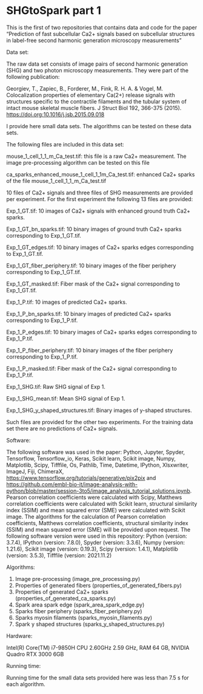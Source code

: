 # SHGtoSpark part 1
This is the first of two repositories that contains data and code for the paper “Prediction of fast subcellular Ca2+ signals based on subcellular structures in label-free second harmonic generation microscopy measurements”

Data set:

The raw data set consists of image pairs of second harmonic generation (SHG) and two photon microscopy measurements. They were part of the following publication:

Georgiev, T., Zapiec, B., Forderer, M., Fink, R. H. A. & Vogel, M. Colocalization properties of elementary Ca(2+) release signals with structures specific to the contractile filaments and the tubular system of intact mouse skeletal muscle fibers. J Struct Biol 192, 366-375 (2015). https://doi.org:10.1016/j.jsb.2015.09.018

I provide here small data sets. The algorithms can be tested on these data sets.

The following files are included in this data set:

mouse_1_cell_1_1_m_Ca_test.tif: this file is a raw Ca2+ measurement. The image pre-processing algorithm can be tested on this file

ca_sparks_enhanced_mouse_1_cell_1_1m_Ca_test.tif: enhanced Ca2+ sparks of the file mouse_1_cell_1_1_m_Ca_test.tif


10 files of Ca2+ signals and three files of SHG measurements are provided per experiment. For the first experiment the following 13 files are provided:

Exp_1_GT.tif: 10 images of Ca2+ signals with enhanced ground truth Ca2+ sparks.

Exp_1_GT_bn_sparks.tif: 10 binary images of ground truth Ca2+ sparks corresponding to Exp_1_GT.tif.

Exp_1_GT_edges.tif: 10 binary images of Ca2+ sparks edges corresponding to Exp_1_GT.tif.

Exp_1_GT_fiber_periphery.tif: 10 binary images of the fiber periphery corresponding to Exp_1_GT.tif.

Exp_1_GT_masked.tif: Fiber mask of the Ca2+ signal corresponding to Exp_1_GT.tif.

Exp_1_P.tif: 10 images of predicted Ca2+ sparks.

Exp_1_P_bn_sparks.tif: 10 binary images of predicted Ca2+ sparks corresponding to Exp_1_P.tif.

Exp_1_P_edges.tif: 10 binary images of Ca2+ sparks edges corresponding to Exp_1_P.tif.

Exp_1_P_fiber_periphery.tif: 10 binary images of the fiber periphery corresponding to Exp_1_P.tif.

Exp_1_P_masked.tif: Fiber mask of the Ca2+ signal corresponding to Exp_1_P.tif.

Exp_1_SHG.tif: Raw SHG signal of Exp 1.

Exp_1_SHG_mean.tif: Mean SHG signal of Exp 1.

Exp_1_SHG_y_shaped_structures.tif: Binary images of y-shaped structures.

Such files are provided for the other two experiments. For the training data set there are no predictions of Ca2+ signals.


Software:

The following software was used in the paper: Python, Jupyter, Spyder, Tensorflow, Tensorflow_io, Keras, Scikit learn, Scikit image, Numpy, Matplotlib, Scipy, Tifffile, Os, Pathlib, Time, Datetime, IPython, Xlsxwriter, ImageJ, Fiji, ChimeraX, https://www.tensorflow.org/tutorials/generative/pix2pix and https://github.com/embl-bio-it/image-analysis-with-python/blob/master/session-3to5/image_analysis_tutorial_solutions.ipynb.
Pearson correlation coefficients were calculated with Scipy, Matthews correlation coefficients were calculated with Scikit learn, structural similarity index (SSIM) and mean squared error (SME) were calculated with Scikit image. The algorithms for the calculation of Pearson correlation coefficients, Matthews correlation coefficients, structural similarity index (SSIM) and mean squared error (SME) will be provided upon request.
The following software version were used in this repository:
Python (version: 3.7.4), IPython (version: 7.8.0), Spyder (version: 3.3.6), Numpy (version: 1.21.6), Scikit image (version: 0.19.3), Scipy (version: 1.4.1), Matplotlib (version: 3.5.3), Tifffile (version: 2021.11.2)


Algorithms:

1.	Image pre-processing (image_pre_processing.py)
2.	Properties of generated fibers (properties_of_generated_fibers.py)
3.	Properties of generated Ca2+ sparks (properties_of_generated_ca_sparks.py)
4.	Spark area spark edge (spark_area_spark_edge.py)
5.	Sparks fiber periphery (sparks_fiber_periphery.py)
6.	Sparks myosin filaments (sparks_myosin_filaments.py)
7.	Spark y shaped structures (sparks_y_shaped_structures.py)

Hardware:

Intel(R) Core(TM) i7-9850H CPU 2.60GHz   2.59 GHz, RAM 64 GB, NVIDIA Quadro RTX 3000 6GB


Running time:

Running time for the small data sets provided here was less than 7.5 s for each algorithm.
